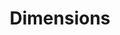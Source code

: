 ---
bigquery: https://console.cloud.google.com/bigquery?p=covid-19-dimensions-ai&page=table&d=data&t=publications
contributors: Digital Science, https://www.digital-science.com/
cost: Free for personal, non-commercial use.
description: Dimensions contains more than 100 million publications, ranging from
  articles published in scholarly journals, books and book chapters, to preprints
  and conference proceedings. All publications are contextualized with linked data
  sets, funding, publications, patents, clinical trials, and policy documents. You
  can also view associated categories, funders, institutions, and researcher profiles.
documentation: https://docs.dimensions.ai/bigquery/index.html
last_edit: 04/07/2022, 17:59:31
location: https://www.dimensions.ai/products/free/
maintained_by: Digital Science, https://www.digital-science.com/
schema_fields:
- year
- ipcr
- arxiv_id
- doi
- linkout
- email_address
- cpc
- funding_gbp
- categories
- funding_eur
- registry
- subtitles
- inventor_names
- research_org_state_names
- associated_grant_ids
- parent_id
- assignee_orgs
- associated_publication_id
- legal_status
- associated_publication_doi
- associated_publication_pmid
- journal
- repository_name
- citation_string
- funding_cny
- start_year
- labels
- current_assignee_orgs
- grant_number
- current_assignee
- brief_title
- embargo_date
- research_orgs
- funder_org
- book_title
- publisher
- relationships
- kind
- reference_ids
- priority_year
- metrics
- family_members_ids
- category_icrp_ct
- license
- publication_year
- pages
- established
- language
- funding_currency
- citations
- end_date
- research_org_countries
- date_modified
- filing_date
- citations_count
- researcher_ids
- pmcid
- category_hrcs_rac
- journal_lists
- patent_ids
- funder_org_cities
- aliases
- research_org_country_names
- conditions
- original_abstract
- repository_url
- priority_date
- publication_ids
- start_date
- date_inserted
- date
- original_assignee_countries
- type
- research_org_state_codes
- address
- category_bra
- research_org_city_names
- filing_status
- eisbn
- mesh_terms
- filing_year
- legal_events
- funding_aud
- source_id
- pmid
- concepts
- external_ids
- expiration_date
- supporting_grant_ids
- altmetrics
- expiration_year
- gender
- category_hra
- funding_amount
- research_org_cities
- current_assignee_countries
- category_uoa
- acronym
- funding_details
- category_hrcs_hc
- funding_nzd
- isbn
- associated_publication_arxiv_id
- original_assignee_orgs
- funding_chf
- open_access_categories
- id
- end_year
- date_imported_gbq
- category_for
- mesh_headings
- organisation_details
- date_normal
- open_access_categories_v2
- funder_org_state_codes
- book_series_title
- date_print
- volume
- resulting_publication_ids
- name
- original_assignee
- category_rcdc
- funding_cad
- status
- links
- resulting_publication_doi
- abstract
- acknowledgements
- description
- granted_year
- funding_jpy
- investigators
- granted_date
- acronyms
- authors
- jurisdiction
- date_online
- active_years
- repository_id
- publication_date
- family_count
- clinical_trial_ids
- family_id
- created_date
- application_number
- issue
- funder_orgs
- wikipedia_url
- category_icrp_cso
- foa_number
- funder_org_acronyms
- funder_countries
- funder_org_countries
- conference
- original_title
- category_sdg
- types
- assignee_countries
- proceedings_title
- interventions
- cited_by_ids
- funding_usd
- editors
- title
- phase
shortname: dimensions
tags:
- scholarly literature
- patents
- funding
- clinical trials
- academic profiles
terms_of_use: 'Use of both the Dimensions COVID-19 dataset and full Dimensions dataset
  are subject to the Dimensions Terms of use: https://www.dimensions.ai/policies-terms-legal '
title: Dimensions
uuid: dcff88bd-fe6b-4fdb-8159-809bf9d7bc1c
---